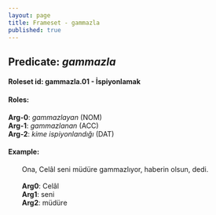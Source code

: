 ```yaml
---
layout: page
title: Frameset - gammazla
published: true
---
```

<h2>Predicate: <i>gammazla</i></h2>
<h4>Roleset id: gammazla.01 - İspiyonlamak<br>
<h4>Roles:</h4>
<b>Arg-0</b>: <i>gammazlayan</i>  (NOM) <br>
<b>Arg-1</b>: <i>gammazlanan</i>  (ACC) <br>
<b>Arg-2</b>: <i>kime ispiyonlandığı</i>  (DAT) <br>
<h4>Example:</h4>
&emsp;&emsp;Ona, Celâl seni müdüre gammazlıyor, haberin olsun, dedi.<br><br>
&emsp;&emsp;<b>Arg0</b>:  Celâl<br>
&emsp;&emsp;<b>Arg1</b>:  seni<br>
&emsp;&emsp;<b>Arg2</b>:  müdüre<br>

